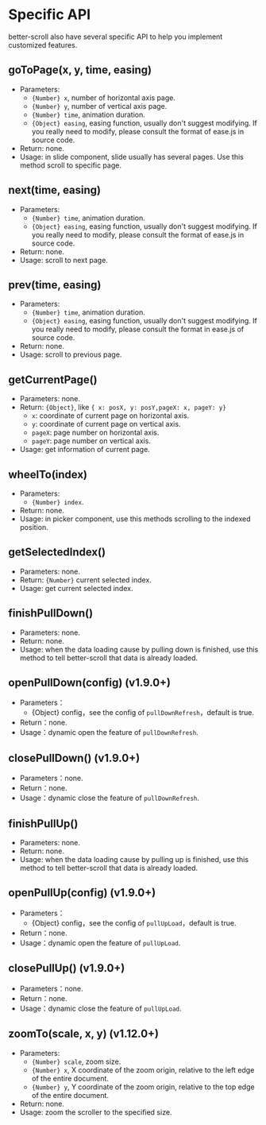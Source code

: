 # Specific API

better-scroll also have several specific API to help you implement customized features.

## goToPage(x, y, time, easing)
   - Parameters:
     - `{Number} x`, number of horizontal axis page.
     - `{Number} y`, number of vertical axis page.
     - `{Number} time`, animation duration.
     - `{Object} easing`, easing function, usually don't suggest modifying. If you really need to modify, please consult the format of ease.js in source code.
   - Return: none.
   - Usage: in slide component, slide usually has several pages. Use this method scroll to specific page.

## next(time, easing)
   - Parameters:
     - `{Number} time`, animation duration.
     - `{Object} easing`, easing function, usually don't suggest modifying. If you really need to modify, please consult the format of ease.js in source code.
   - Return: none.
   - Usage: scroll to next page.

## prev(time, easing)
   - Parameters:
     - `{Number} time`, animation duration.
     - `{Object} easing`, easing function, usually don't suggest modifying. If you really need to modify, please consult the format in ease.js of source code.
   - Return: none.
   - Usage: scroll to previous page.

## getCurrentPage()
   - Parameters: none.
   - Return: `{Object}`, like `{ x: posX, y: posY,pageX: x, pageY: y}`
     - `x`: coordinate of current page on horizontal axis.
     - `y`: coordinate of current page on vertical axis.
     - `pageX`: page number on horizontal axis.
     - `pageY`: page number on vertical axis.
   - Usage: get information of current page.

## wheelTo(index)
   - Parameters:
     - `{Number} index`.
   - Return: none.
   - Usage: in picker component, use this methods scrolling to the indexed position.

## getSelectedIndex()
   - Parameters: none.
   - Return: `{Number}` current selected index.
   - Usage: get current selected index.

## finishPullDown()
   - Parameters: none.
   - Return: none.
   - Usage: when the data loading cause by pulling down is finished, use this method to tell better-scroll that data is already loaded.

## openPullDown(config) (v1.9.0+)
   - Parameters：
     - {Object} config，see the config of `pullDownRefresh`，default is true.
   - Return：none.
   - Usage：dynamic open the feature of `pullDownRefresh`.

## closePullDown() (v1.9.0+)
   - Parameters：none.
   - Return：none.
   - Usage：dynamic close the feature of `pullDownRefresh`.

## finishPullUp()
   - Parameters: none.
   - Return: none.
   - Usage: when the data loading cause by pulling up is finished, use this method to tell better-scroll that data is already loaded.

## openPullUp(config) (v1.9.0+)
   - Parameters：
     - {Object} config，see the config of `pullUpLoad`，default is true.
   - Return：none.
   - Usage：dynamic open the feature of `pullUpLoad`.

## closePullUp() (v1.9.0+)
   - Parameters：none.
   - Return：none.
   - Usage：dynamic close the feature of `pullUpLoad`.

## zoomTo(scale, x, y) (v1.12.0+)
   - Parameters:
     - `{Number} scale`, zoom size.
     - `{Number} x`, X coordinate of the zoom origin, relative to the left edge of the entire document.
     - `{Number} y`, Y coordinate of the zoom origin, relative to the top edge of the entire document.
   - Return: none.
   - Usage: zoom the scroller to the specified size.


